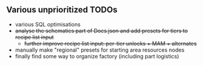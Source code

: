 ## Various unprioritized TODOs

- various SQL optimisations
- ~~analyse the schematics part of Docs.json and add presets for tiers to recipe list input~~
  - ~~further improve recipe list input: per-tier unlocks + MAM + alternates~~
- manually make "regional" presets for starting area resources nodes
- finally find some way to organize factory (including part logistics)
